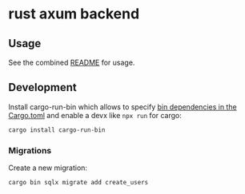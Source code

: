 # rust axum backend

## Usage

See the combined [README](../README.md) for usage.

## Development

Install cargo-run-bin which allows to specify [bin dependencies in the Cargo.toml](ttps://github.com/rust-lang/cargo/issues/2267) and enable a devx like `npx run` for cargo:
```bash
cargo install cargo-run-bin
```

### Migrations

Create a new migration:
```bash
cargo bin sqlx migrate add create_users
```